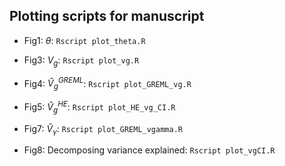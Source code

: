 ## Plotting scripts for manuscript

* Fig1: ${\theta}$: ```Rscript plot_theta.R ```

* Fig3: ${V}_g$: ```Rscript plot_vg.R```

* Fig4: $\hat{V}_g^{GREML}$: ```Rscript plot_GREML_vg.R```

* Fig5: $\hat{V}_g^{HE}$: ```Rscript plot_HE_vg_CI.R```

* Fig7: $\hat{V}_{\gamma}$: ```Rscript plot_GREML_vgamma.R```

* Fig8: Decomposing variance explained: ```Rscript plot_vgCI.R```

